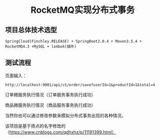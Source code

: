 # <center>RocketMQ实现分布式事务</center>

## 项目总体技术选型

```
SpringCloud(Finchley.RELEASE) + SpringBoot2.0.4 + Maven3.5.4 + RocketMQ4.3 +MySQL + lombok(插件)
```


## 测试流程

页面输入：

```
http://localhost:9001/api/v1/order/save?userId=1&productId=1&total=4	
```

订单微服务执行情况（订单服务事务执行成功）

商品微服务执行情况（商品服务事务执行成功）

当然你也可以通过修改参数来模拟分布式事务出现的各种情况。
<br>




该项目是基于雨点的名字修改的（https://www.cnblogs.com/qdhxhz/p/11191399.html）